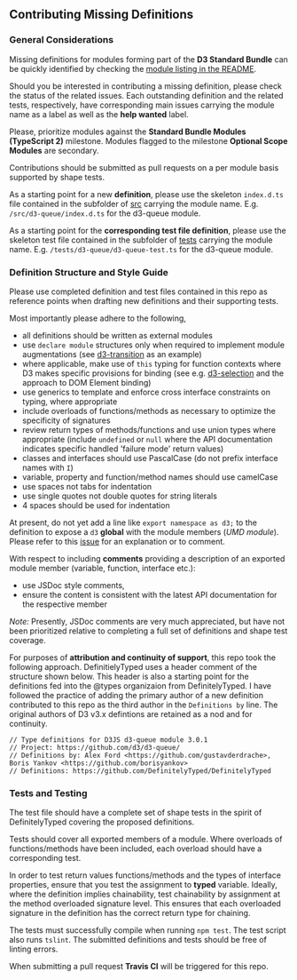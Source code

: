 ## Contributing Missing Definitions

### General Considerations

Missing definitions for modules forming part of the **D3 Standard Bundle** can be quickly identified by checking the [module listing in the README](https://github.com/tomwanzek/d3-v4-definitelytyped#d3-standard-bundle-modules).

Should you be interested in contributing a missing definition, please check the status of the related issues. Each outstanding definition and the related tests, respectively, have corresponding main issues carrying the module name as a label as well as the **help wanted** label.

Please, prioritize modules against the **Standard Bundle Modules (TypeScript 2)** milestone. Modules flagged to the milestone **Optional Scope Modules** are secondary.

Contributions should be submitted as pull requests on a per module basis supported by shape tests.

As a starting point for a new **definition**, please use the skeleton `index.d.ts` file contained in the subfolder of [src](https://github.com/tomwanzek/d3-v4-definitelytyped/tree/master/src) carrying the module name. E.g. `/src/d3-queue/index.d.ts` for the d3-queue module.

As a starting point for the **corresponding test file definition**, please use the skeleton test file contained in the subfolder of [tests](https://github.com/tomwanzek/d3-v4-definitelytyped/tree/master/tests) carrying the module name. E.g. `/tests/d3-queue/d3-queue-test.ts` for the d3-queue module.

### Definition Structure and Style Guide

Please use completed definition and test files contained in this repo as reference points when drafting new
definitions and their supporting tests.

Most importantly please adhere to the following,

* all definitions should be written as external modules
* use `declare module` structures only when required to implement module augmentations (see [d3-transition](https://github.com/tomwanzek/d3-v4-definitelytyped/blob/master/src/d3-transition/index.d.ts) as an example)
* where applicable, make use of `this` typing for function contexts where D3 makes specific provisions for binding (see e.g. [d3-selection](https://github.com/tomwanzek/d3-v4-definitelytyped/blob/master/src/d3-selection/index.d.ts) and the approach to DOM Element binding)
* use generics to template and enforce cross interface constraints on typing, where appropriate
* include overloads of functions/methods as necessary to optimize the specificity of signatures
* review return types of methods/functions and use union types where appropriate (include `undefined` or `null` where the API documentation indicates specific handled 'failure mode' return values)
* classes and interfaces should use PascalCase (do not prefix interface names with `I`)
* variable, property and function/method names should use camelCase
* use spaces not tabs for indentation
* use single quotes not double quotes for string literals
* 4 spaces should be used for indentation

At present, do not yet add a line like `export namespace as d3;` to the definition to expose a `d3` **global** with the module members (_UMD module_). Please refer to this [issue](https://github.com/tomwanzek/d3-v4-definitelytyped/issues/41) for an explanation or to comment.

With respect to including **comments** providing a description of an exported module member (variable, function, interface etc.):
* use JSDoc style comments,
* ensure the content is consistent with the latest API documentation for the respective member

_Note:_ Presently, JSDoc comments are very much appreciated, but have not been prioritized relative to completing a full set of definitions and shape test coverage.

For purposes of **attribution and continuity of support**, this repo took the following approach. DefinitielyTyped uses a header comment of the structure shown below. This header is also a starting point for the definitions fed into the @types organizaion from DefinitelyTyped. I have followed the practice of adding the primary author of a new definition contributed to this repo as the third author in the `Definitions by` line. The original authors of D3 v3.x defintions are retained as a nod and for continuity.

```
// Type definitions for D3JS d3-queue module 3.0.1
// Project: https://github.com/d3/d3-queue/
// Definitions by: Alex Ford <https://github.com/gustavderdrache>, Boris Yankov <https://github.com/borisyankov>
// Definitions: https://github.com/DefinitelyTyped/DefinitelyTyped
```

### Tests and Testing

The test file should have a complete set of shape tests in the spirit of DefinitelyTyped covering the proposed definitions.

Tests should cover all exported members of a module. Where overloads of functions/methods have been included, each overload should have a corresponding test.

In order to test return values functions/methods and the types of interface properties, ensure that you test the assignment to **typed** variable. Ideally, where the definition implies chainability, test chainability by assignment at the method overloaded signature level. This ensures that each overloaded signature in the definition has the correct return type for chaining.

The tests must successfully compile when running `npm test`. The test script also runs `tslint`. The submitted definitions and tests should be free of linting errors.

When submitting a pull request **Travis CI** will be triggered for this repo.
